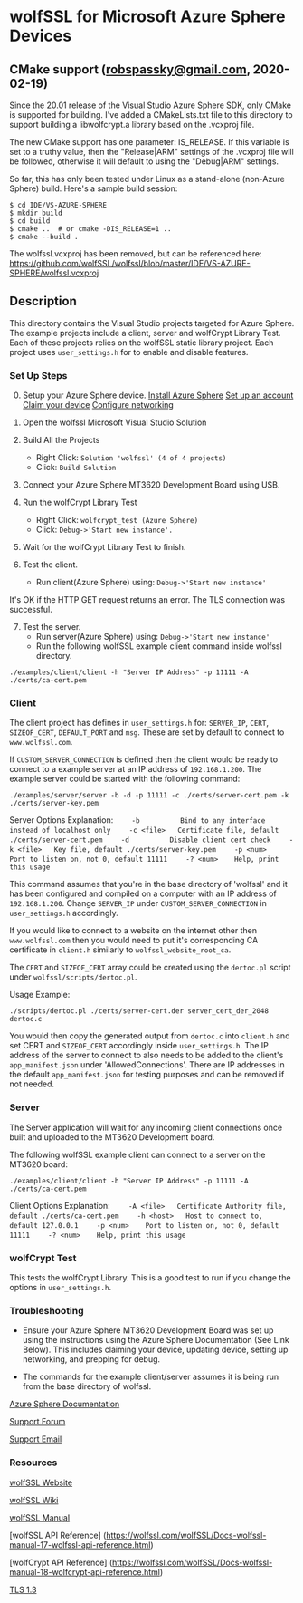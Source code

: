 wolfSSL for Microsoft Azure Sphere Devices
==========================================

## CMake support (robspassky@gmail.com, 2020-02-19)
Since the 20.01 release of the Visual Studio Azure Sphere SDK, only CMake is supported
for building. I've added a CMakeLists.txt file to this directory to support building
a libwolfcrypt.a library based on the .vcxproj file.

The new CMake support has one parameter: IS_RELEASE. If this variable is set to a truthy
value, then the "Release|ARM" settings of the .vcxproj file will be followed, otherwise
it will default to using the "Debug|ARM" settings.

So far, this has only been tested under Linux as a stand-alone (non-Azure Sphere) build. 
Here's a sample build session:
```
$ cd IDE/VS-AZURE-SPHERE
$ mkdir build
$ cd build
$ cmake ..  # or cmake -DIS_RELEASE=1 ..
$ cmake --build .
```

The wolfssl.vcxproj has been removed, but can be referenced here: 
https://github.com/wolfSSL/wolfssl/blob/master/IDE/VS-AZURE-SPHERE/wolfssl.vcxproj

## Description
This directory contains the Visual Studio projects targeted for Azure Sphere.
The example projects include a client, server and wolfCrypt Library Test.
Each of these projects relies on the wolfSSL static library project.
Each project uses `user_settings.h` for to enable and disable features.


### Set Up Steps
0. Setup your Azure Sphere device.
   [Install Azure Sphere](https://docs.microsoft.com/en-us/azure-sphere/install/install)
   [Set up an account](https://docs.microsoft.com/en-us/azure-sphere/install/azure-directory-account)
   [Claim your device](https://docs.microsoft.com/en-us/azure-sphere/install/claim-device)
   [Configure networking](https://docs.microsoft.com/en-us/azure-sphere/install/configure-wifi)

1. Open the wolfssl Microsoft Visual Studio Solution

2. Build All the Projects
    + Right Click: `Solution 'wolfssl' (4 of 4 projects)`
    + Click: `Build Solution`

3. Connect your Azure Sphere MT3620 Development Board using USB.

4. Run the wolfCrypt Library Test
    + Right Click: `wolfcrypt_test (Azure Sphere)`
    + Click: `Debug->'Start new instance'.`

5. Wait for the wolfCrypt Library Test to finish.

6. Test the client.
    + Run client(Azure Sphere) using: `Debug->'Start new instance'`

It's OK if the HTTP GET request returns an error.
The TLS connection was successful.

7. Test the server.
    + Run server(Azure Sphere) using: `Debug->'Start new instance'`
    + Run the following wolfSSL example client command inside wolfssl directory.

```
./examples/client/client -h "Server IP Address" -p 11111 -A ./certs/ca-cert.pem
```

### Client
The client project has defines in `user_settings.h` for:
`SERVER_IP`, `CERT`, `SIZEOF_CERT`, `DEFAULT_PORT` and `msg`.
These are set by default to connect to `www.wolfssl.com`.

If `CUSTOM_SERVER_CONNECTION` is defined then the client would be ready to connect
to a example server at an IP address of `192.168.1.200`.
The example server could be started with the following command:

```
./examples/server/server -b -d -p 11111 -c ./certs/server-cert.pem -k ./certs/server-key.pem
```

Server Options Explanation:
`    -b          Bind to any interface instead of localhost only`
`    -c <file>   Certificate file, default ./certs/server-cert.pem`
`    -d          Disable client cert check`
`    -k <file>   Key file, default ./certs/server-key.pem`
`    -p <num>    Port to listen on, not 0, default 11111`
`    -? <num>    Help, print this usage`


This command assumes that you're in the base directory of 'wolfssl' and it has
been configured and compiled on a computer with an IP address of `192.168.1.200`.
Change `SERVER_IP` under `CUSTOM_SERVER_CONNECTION` in `user_settings.h`
accordingly.

If you would like to connect to a website on the internet other then
`www.wolfssl.com` then you would need to put it's corresponding CA certificate
in `client.h` similarly to `wolfssl_website_root_ca`.

The `CERT` and `SIZEOF_CERT` array could be created using the `dertoc.pl`
script under `wolfssl/scripts/dertoc.pl`.

Usage Example:

```
./scripts/dertoc.pl ./certs/server-cert.der server_cert_der_2048 dertoc.c
```

You would then copy the generated output from `dertoc.c` into `client.h` and set
CERT and `SIZEOF_CERT` accordingly inside `user_settings.h`.
The IP address of the server to connect to also needs to be added to the client's
`app_manifest.json` under 'AllowedConnections'.  There are IP addresses in the
default `app_manifest.json` for testing purposes and can be removed if not needed.


### Server
The Server application will wait for any incoming client connections once built
and uploaded to the MT3620 Development board.

The following wolfSSL example client can connect to a server on the MT3620 board:

```
./examples/client/client -h "Server IP Address" -p 11111 -A ./certs/ca-cert.pem
```

Client Options Explanation:
`    -A <file>   Certificate Authority file, default ./certs/ca-cert.pem`
`    -h <host>   Host to connect to, default 127.0.0.1`
`    -p <num>    Port to listen on, not 0, default 11111`
`    -? <num>    Help, print this usage`


### wolfCrypt Test
This tests the wolfCrypt Library.
This is a good test to run if you change the options in `user_settings.h`.


### Troubleshooting
* Ensure your Azure Sphere MT3620 Development Board was set up using the
  instructions using the Azure Sphere Documentation (See Link Below).
  This includes claiming your device, updating device, setting up networking,
  and prepping for debug.

* The commands for the example client/server assumes it is being run from the
  base directory of wolfssl.

[Azure Sphere Documentation](https://docs.microsoft.com/en-us/azure-sphere/)

[Support Forum](https://www.wolfssl.com/forums/)

[Support Email](support@wolfssl.com)


### Resources

[wolfSSL Website](https://www.wolfssl.com/)

[wolfSSL Wiki](https://github.com/wolfSSL/wolfssl/wiki)

[wolfSSL Manual](https://wolfssl.com/wolfSSL/Docs-wolfssl-manual-toc.html)

[wolfSSL API Reference]
(https://wolfssl.com/wolfSSL/Docs-wolfssl-manual-17-wolfssl-api-reference.html)

[wolfCrypt API Reference]
(https://wolfssl.com/wolfSSL/Docs-wolfssl-manual-18-wolfcrypt-api-reference.html)

[TLS 1.3](https://www.wolfssl.com/docs/tls13/)
